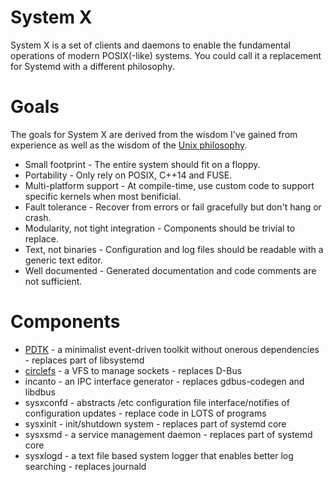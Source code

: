 # System X
System X is a set of clients and daemons to enable the fundamental operations of modern POSIX(-like) systems.  You could call it a replacement for Systemd with a different philosophy.

# Goals
The goals for System X are derived from the wisdom I've gained from experience as well as the wisdom of the [Unix philosophy](https://en.wikipedia.org/wiki/Unix_philosophy).

* Small footprint - The entire system should fit on a floppy.
* Portability - Only rely on POSIX, C++14 and FUSE.
* Multi-platform support - At compile-time, use custom code to support specific kernels when most benificial.
* Fault tolerance - Recover from errors or fail gracefully but don't hang or crash.
* Modularity, not tight integration - Components should be trivial to replace.
* Text, not binaries - Configuration and log files should be readable with a generic text editor.
* Well documented - Generated documentation and code comments are not sufficient.

# Components

* [PDTK](https://github.com/GravisZro/pdtk) - a minimalist event-driven toolkit without onerous dependencies - replaces part of libsystemd
* [circlefs](https://github.com/GravisZro/circlefs) - a VFS to manage sockets - replaces D-Bus
* incanto - an IPC interface generator - replaces gdbus-codegen and libdbus
* sysxconfd - abstracts /etc configuration file interface/notifies of configuration updates - replace code in LOTS of programs
* sysxinit - init/shutdown system - replaces part of systemd core
* sysxsmd - a service management daemon - replaces part of systemd core
* sysxlogd - a text file based system logger that enables better log searching - replaces journald
